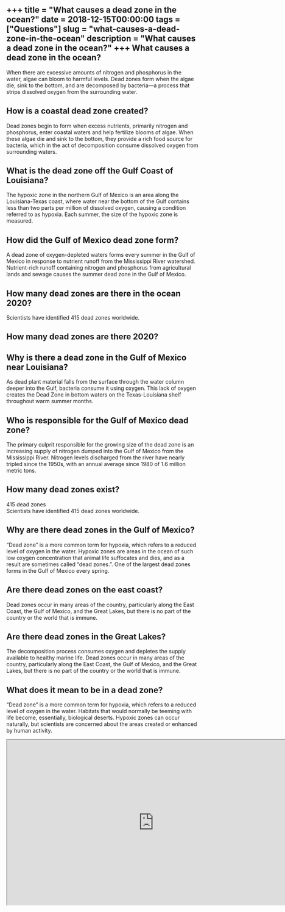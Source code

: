 +++
title = "What causes a dead zone in the ocean?"
date = 2018-12-15T00:00:00
tags = ["Questions"]
slug = "what-causes-a-dead-zone-in-the-ocean"
description = "What causes a dead zone in the ocean?"
+++
What causes a dead zone in the ocean?
-------------------------------------

When there are excessive amounts of nitrogen and phosphorus in the water, algae can bloom to harmful levels. Dead zones form when the algae die, sink to the bottom, and are decomposed by bacteria—a process that strips dissolved oxygen from the surrounding water.

How is a coastal dead zone created?
-----------------------------------

Dead zones begin to form when excess nutrients, primarily nitrogen and phosphorus, enter coastal waters and help fertilize blooms of algae. When these algae die and sink to the bottom, they provide a rich food source for bacteria, which in the act of decomposition consume dissolved oxygen from surrounding waters.

What is the dead zone off the Gulf Coast of Louisiana?
------------------------------------------------------

The hypoxic zone in the northern Gulf of Mexico is an area along the Louisiana-Texas coast, where water near the bottom of the Gulf contains less than two parts per million of dissolved oxygen, causing a condition referred to as hypoxia. Each summer, the size of the hypoxic zone is measured.

How did the Gulf of Mexico dead zone form?
------------------------------------------

A dead zone of oxygen-depleted waters forms every summer in the Gulf of Mexico in response to nutrient runoff from the Mississippi River watershed. Nutrient-rich runoff containing nitrogen and phosphorus from agricultural lands and sewage causes the summer dead zone in the Gulf of Mexico.

How many dead zones are there in the ocean 2020?
------------------------------------------------

Scientists have identified 415 dead zones worldwide.

How many dead zones are there 2020?
-----------------------------------

Why is there a dead zone in the Gulf of Mexico near Louisiana?
--------------------------------------------------------------

As dead plant material falls from the surface through the water column deeper into the Gulf, bacteria consume it using oxygen. This lack of oxygen creates the Dead Zone in bottom waters on the Texas-Louisiana shelf throughout warm summer months.

Who is responsible for the Gulf of Mexico dead zone?
----------------------------------------------------

The primary culprit responsible for the growing size of the dead zone is an increasing supply of nitrogen dumped into the Gulf of Mexico from the Mississippi River. Nitrogen levels discharged from the river have nearly tripled since the 1950s, with an annual average since 1980 of 1.6 million metric tons.

How many dead zones exist?
--------------------------

415 dead zones  
Scientists have identified 415 dead zones worldwide.

Why are there dead zones in the Gulf of Mexico?
-----------------------------------------------

“Dead zone” is a more common term for hypoxia, which refers to a reduced level of oxygen in the water. Hypoxic zones are areas in the ocean of such low oxygen concentration that animal life suffocates and dies, and as a result are sometimes called “dead zones.”. One of the largest dead zones forms in the Gulf of Mexico every spring.

Are there dead zones on the east coast?
---------------------------------------

Dead zones occur in many areas of the country, particularly along the East Coast, the Gulf of Mexico, and the Great Lakes, but there is no part of the country or the world that is immune.

Are there dead zones in the Great Lakes?
----------------------------------------

The decomposition process consumes oxygen and depletes the supply available to healthy marine life. Dead zones occur in many areas of the country, particularly along the East Coast, the Gulf of Mexico, and the Great Lakes, but there is no part of the country or the world that is immune.

What does it mean to be in a dead zone?
---------------------------------------

“Dead zone” is a more common term for hypoxia, which refers to a reduced level of oxygen in the water. Habitats that would normally be teeming with life become, essentially, biological deserts. Hypoxic zones can occur naturally, but scientists are concerned about the areas created or enhanced by human activity.

<iframe allow="accelerometer; autoplay; clipboard-write; encrypted-media; gyroscope; picture-in-picture" allowfullscreen="" class="__youtube_prefs__  epyt-is-override  no-lazyload" data-no-lazy="1" data-origheight="433" data-origwidth="770" data-skipgform_ajax_framebjll="" height="433" id="_ytid_59389" loading="lazy" src="https://www.youtube.com/embed/_geuP4GgAo0?enablejsapi=1&autoplay=0&cc_load_policy=0&cc_lang_pref=&iv_load_policy=1&loop=0&modestbranding=0&rel=1&fs=1&playsinline=0&autohide=2&theme=dark&color=red&controls=1&" title="YouTube player" width="770"></iframe>